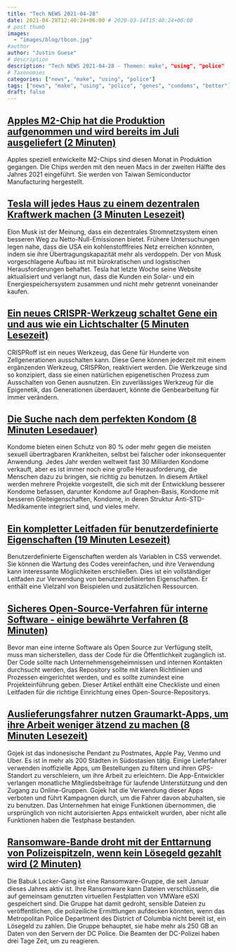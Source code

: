 ```yaml
---
title: "Tech NEWS 2021-04-28"
date: 2021-04-28T12:40:24+06:00 # 2020-03-14T15:40:24+06:00
# post thumb
images:
  - "images/blog/tbcon.jpg"
#author
author: "Justin Guese"
# description
description: "Tech NEWS 2021-04-28 - Themen: make", "using", "police"
# Taxonomies
categories: ["news", "make", "using", "police"]
tags: ["news", "make", "using", "police", "genes", "condoms", "better"]
draft: false
---
```


## [Apples M2-Chip hat die Produktion aufgenommen und wird bereits im Juli ausgeliefert (2 Minuten)](https://arstechnica.com/gadgets/2021/04/report-apples-m2-chip-has-entered-production-and-will-ship-as-soon-as-july/)

 Apples speziell entwickelte M2-Chips sind diesen Monat in Produktion gegangen. Die Chips werden mit den neuen Macs in der zweiten Hälfte des Jahres 2021 eingeführt. Sie werden von Taiwan Semiconductor Manufacturing hergestellt.

## [Tesla will jedes Haus zu einem dezentralen Kraftwerk machen (3 Minuten Lesezeit)](https://techcrunch.com/2021/04/26/tesla-wants-to-make-every-home-a-distributed-power-plant/)

 Elon Musk ist der Meinung, dass ein dezentrales Stromnetzsystem einen besseren Weg zu Netto-Null-Emissionen bietet. Frühere Untersuchungen legen nahe, dass die USA ein kohlenstofffreies Netz erreichen könnten, indem sie ihre Übertragungskapazität mehr als verdoppeln. Der von Musk vorgeschlagene Aufbau ist mit bürokratischen und logistischen Herausforderungen behaftet. Tesla hat letzte Woche seine Website aktualisiert und verlangt nun, dass die Kunden ein Solar- und ein Energiespeichersystem zusammen und nicht mehr getrennt voneinander kaufen.

## [Ein neues CRISPR-Werkzeug schaltet Gene ein und aus wie ein Lichtschalter (5 Minuten Lesezeit)](https://singularityhub.com/2021/04/27/a-new-crispr-tool-flips-genes-on-and-off-like-a-light-switch/)

 CRISPRoff ist ein neues Werkzeug, das Gene für Hunderte von Zellgenerationen ausschalten kann. Diese Gene können jederzeit mit einem ergänzenden Werkzeug, CRISPRon, reaktiviert werden. Die Werkzeuge sind so konzipiert, dass sie einen natürlichen epigenetischen Prozess zum Ausschalten von Genen ausnutzen. Ein zuverlässiges Werkzeug für die Epigenetik, das Generationen überdauert, könnte die Genbearbeitung für immer verändern.

## [Die Suche nach dem perfekten Kondom (8 Minuten Lesedauer)](https://www.bbc.com/future/article/20210423-how-grass-and-gel-could-make-condoms-better)

 Kondome bieten einen Schutz von 80 % oder mehr gegen die meisten sexuell übertragbaren Krankheiten, selbst bei falscher oder inkonsequenter Anwendung. Jedes Jahr werden weltweit fast 30 Milliarden Kondome verkauft, aber es ist immer noch eine große Herausforderung, die Menschen dazu zu bringen, sie richtig zu benutzen. In diesem Artikel werden mehrere Projekte vorgestellt, die sich mit der Entwicklung besserer Kondome befassen, darunter Kondome auf Graphen-Basis, Kondome mit besseren Gleiteigenschaften, Kondome, in deren Struktur Anti-STD-Medikamente integriert sind, und vieles mehr.

## [Ein kompletter Leitfaden für benutzerdefinierte Eigenschaften (19 Minuten Lesezeit)](https://css-tricks.com/a-complete-guide-to-custom-properties/)

 Benutzerdefinierte Eigenschaften werden als Variablen in CSS verwendet. Sie können die Wartung des Codes vereinfachen, und ihre Verwendung kann interessante Möglichkeiten erschließen. Dies ist ein vollständiger Leitfaden zur Verwendung von benutzerdefinierten Eigenschaften. Er enthält eine Vielzahl von Beispielen und zusätzlichen Ressourcen.

## [Sicheres Open-Source-Verfahren für interne Software - einige bewährte Verfahren (8 Minuten)](https://blog.gitguardian.com/safely-open-source-software-best-practices/)

 Bevor man eine interne Software als Open Source zur Verfügung stellt, muss man sicherstellen, dass der Code für die Öffentlichkeit zugänglich ist. Der Code sollte nach Unternehmensgeheimnissen und internen Kontakten durchsucht werden, das Repository sollte mit klaren Richtlinien und Prozessen eingerichtet werden, und es sollte zumindest eine Projekteinführung geben. Dieser Artikel enthält eine Checkliste und einen Leitfaden für die richtige Einrichtung eines Open-Source-Repositorys.

## [Auslieferungsfahrer nutzen Graumarkt-Apps, um ihre Arbeit weniger ätzend zu machen (8 Minuten Lesezeit)](https://www.vice.com/en/article/7kvpng/delivery-drivers-are-using-grey-market-apps-to-make-their-jobs-suck-less)

 Gojek ist das indonesische Pendant zu Postmates, Apple Pay, Venmo und Uber. Es ist in mehr als 200 Städten in Südostasien tätig. Einige Lieferfahrer verwenden inoffizielle Apps, um Bestellungen zu filtern und ihren GPS-Standort zu verschleiern, um ihre Arbeit zu erleichtern. Die App-Entwickler verlangen monatliche Mitgliedsbeiträge für laufende Unterstützung und den Zugang zu Online-Gruppen. Gojek hat die Verwendung dieser Apps verboten und führt Kampagnen durch, um die Fahrer davon abzuhalten, sie zu benutzen. Das Unternehmen hat einige Funktionen übernommen, die ursprünglich von nicht autorisierten Apps entwickelt wurden, aber nicht alle Funktionen haben die Testphase bestanden.

## [Ransomware-Bande droht mit der Enttarnung von Polizeispitzeln, wenn kein Lösegeld gezahlt wird (2 Minuten)](https://therecord.media/ransomware-gang-threatens-to-expose-police-informants-if-ransom-is-not-paid/)

 Die Babuk Locker-Gang ist eine Ransomware-Gruppe, die seit Januar dieses Jahres aktiv ist. Ihre Ransomware kann Dateien verschlüsseln, die auf gemeinsam genutzten virtuellen Festplatten von VMWare eSXI gespeichert sind. Die Gruppe hat damit gedroht, sensible Dateien zu veröffentlichen, die polizeiliche Ermittlungen aufdecken könnten, wenn das Metropolitan Police Department des District of Columbia nicht bereit ist, ein Lösegeld zu zahlen. Die Gruppe behauptet, sie habe mehr als 250 GB an Daten von den Servern der DC Police. Die Beamten der DC-Polizei haben drei Tage Zeit, um zu reagieren.

